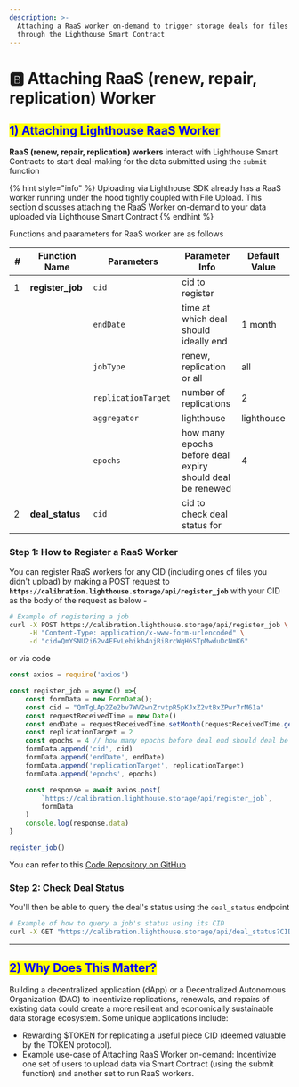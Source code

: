 ```yaml
---
description: >-
  Attaching a RaaS worker on-demand to trigger storage deals for files uploaded
  through the Lighthouse Smart Contract
---
```


# 🅱 Attaching RaaS (renew, repair, replication) Worker

## <mark style="color:blue;">1) Attaching Lighthouse RaaS Worker</mark>

**RaaS (renew, repair, replication) workers** interact with Lighthouse Smart Contracts to start deal-making for the data submitted using the `submit` function

{% hint style="info" %}
Uploading via Lighthouse SDK already has a RaaS worker running under the hood tightly coupled with File Upload. This section discusses attaching the RaaS Worker on-demand to your data uploaded via Lighthouse Smart Contract
{% endhint %}

Functions and paarameters for RaaS worker are as follows

<table><thead><tr><th width="59">#</th><th width="155">Function Name</th><th width="211">Parameters</th><th width="155">Parameter Info</th><th>Default Value</th></tr></thead><tbody><tr><td>1</td><td><strong>register_job</strong></td><td><code>cid</code></td><td>cid to register</td><td></td></tr><tr><td></td><td></td><td><code>endDate</code></td><td>time at which deal should ideally end</td><td>1 month</td></tr><tr><td></td><td></td><td><code>jobType</code></td><td>renew, replication or all</td><td>all</td></tr><tr><td></td><td></td><td><code>replicationTarget</code></td><td>number of replications</td><td>2</td></tr><tr><td></td><td></td><td><code>aggregator</code></td><td>lighthouse</td><td>lighthouse</td></tr><tr><td></td><td></td><td><code>epochs</code></td><td>how many epochs before deal expiry should deal be renewed</td><td>4</td></tr><tr><td>2</td><td><strong>deal_status</strong></td><td><code>cid</code></td><td>cid to check deal status for</td><td></td></tr></tbody></table>

### Step 1: How to Register a RaaS Worker

You can register RaaS workers for any CID (including ones of files you didn't upload) by making a POST request to **`https://calibration.lighthouse.storage/api/register_job`** with your CID as the body of the request as below -&#x20;

```bash
# Example of registering a job
curl -X POST https://calibration.lighthouse.storage/api/register_job \
     -H "Content-Type: application/x-www-form-urlencoded" \
     -d "cid=QmYSNU2i62v4EFvLehikb4njRiBrcWqH6STpMwduDcNmK6"
```

or via code

```javascript
const axios = require('axios')

const register_job = async() =>{
    const formData = new FormData();
    const cid = "QmTgLAp2Ze2bv7WV2wnZrvtpR5pKJxZ2vtBxZPwr7rM61a"
    const requestReceivedTime = new Date()
    const endDate = requestReceivedTime.setMonth(requestReceivedTime.getMonth() + 1)
    const replicationTarget = 2
    const epochs = 4 // how many epochs before deal end should deal be renewed
    formData.append('cid', cid)
    formData.append('endDate', endDate)
    formData.append('replicationTarget', replicationTarget)
    formData.append('epochs', epochs)

    const response = await axios.post(
        `https://calibration.lighthouse.storage/api/register_job`,
        formData
    )
    console.log(response.data)
}

register_job()
```

You can refer to this [Code Repository on GitHub](https://github.com/lighthouse-web3/Lighthouse-FVM-Demo/tree/main/scripts)

### Step 2: Check Deal Status

You'll then be able to query the deal's status using the `deal_status` endpoint

```bash
# Example of how to query a job's status using its CID
curl -X GET "https://calibration.lighthouse.storage/api/deal_status?CID=your_CID_here"
```

***

## <mark style="color:blue;">2) Why Does This Matter?</mark>

Building a decentralized application (dApp) or a Decentralized Autonomous Organization (DAO) to incentivize replications, renewals, and repairs of existing data could create a more resilient and economically sustainable data storage ecosystem. Some unique applications include:

* Rewarding $TOKEN for replicating a useful piece CID (deemed valuable by the TOKEN protocol).
* Example use-case of Attaching RaaS Worker on-demand: Incentivize one set of users to upload data via Smart Contract (using the submit function) and another set to run RaaS workers.

